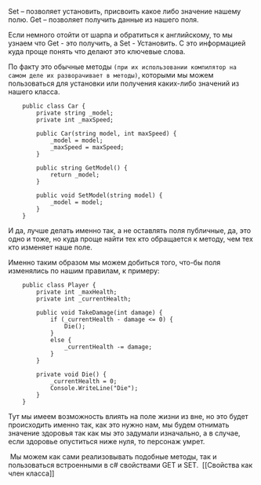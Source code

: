 Set – позволяет установить, присвоить какое либо значение нашему полю.
Get – позволяет получить данные из нашего поля.

Если немного отойти от шарпа и обратиться к английскому, то мы узнаем что Get - это получить, а Set - Установить. С это информацией куда проще понять что делают это ключевые слова.

По факту это обычные методы `(при их использовании компилятор на самом деле их разворачивает в методы)`, которыми мы можем пользоваться для установки или получения каких-либо значений из нашего класса.
```Csharp
    public class Car {
        private string _model;
        private int _maxSpeed;

        public Car(string model, int maxSpeed) {
            _model = model;
            _maxSpeed = maxSpeed;
        }

        public string GetModel() {
            return _model;
        }
        
        public void SetModel(string model) {
            _model = model;
        }
    }
```

И да, лучше делать именно так, а не оставлять поля публичные, да, это одно и тоже, но куда проще найти тех кто обращается к методу, чем тех кто изменяет наше поле.

Именно таким образом мы можем добиться того, что-бы поля изменялись по нашим правилам, к примеру:
```Csharp
    public class Player {
        private int _maxHealth;
        private int _currentHealth;

        public void TakeDamage(int damage) {
            if (_currentHealth - damage <= 0) {
                Die();
            }
            else {
                _currentHealth -= damage;
            }
        }

        private void Die() {
            _currentHealth = 0;
            Console.WriteLine("Die");
        }
    }
```
Тут мы имеем возможность влиять на поле жизни из вне, но это будет происходить именно так, как это нужно нам, мы будем отнимать значение здоровья так как мы это задумали изначально, а в случае, если здоровье опуститься ниже нуля, то персонаж умрет.

 Мы можем как сами реализовывать подобные методы, так и пользоваться встроенными в c# свойствами GET и SET.
 [[Свойства как член класса]]